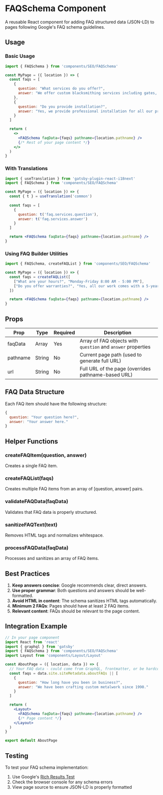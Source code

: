 # FAQSchema Component

A reusable React component for adding FAQ structured data (JSON-LD) to pages following Google's FAQ schema guidelines.

## Usage

### Basic Usage

```jsx
import { FAQSchema } from 'components/SEO/FAQSchema'

const MyPage = ({ location }) => {
  const faqs = [
    {
      question: "What services do you offer?",
      answer: "We offer custom blacksmithing services including gates, fences, and decorative elements."
    },
    {
      question: "Do you provide installation?",
      answer: "Yes, we provide professional installation for all our products."
    }
  ]

  return (
    <>
      <FAQSchema faqData={faqs} pathname={location.pathname} />
      {/* Rest of your page content */}
    </>
  )
}
```

### With Translations

```jsx
import { useTranslation } from 'gatsby-plugin-react-i18next'
import { FAQSchema } from 'components/SEO/FAQSchema'

const MyPage = ({ location }) => {
  const { t } = useTranslation('common')
  
  const faqs = [
    {
      question: t('faq.services.question'),
      answer: t('faq.services.answer')
    }
  ]

  return <FAQSchema faqData={faqs} pathname={location.pathname} />
}
```

### Using FAQ Builder Utilities

```jsx
import { FAQSchema, createFAQList } from 'components/SEO/FAQSchema'

const MyPage = ({ location }) => {
  const faqs = createFAQList([
    ["What are your hours?", "Monday-Friday 8:00 AM - 5:00 PM"],
    ["Do you offer warranties?", "Yes, all our work comes with a 5-year warranty"]
  ])

  return <FAQSchema faqData={faqs} pathname={location.pathname} />
}
```

## Props

| Prop | Type | Required | Description |
|------|------|----------|-------------|
| faqData | Array | Yes | Array of FAQ objects with `question` and `answer` properties |
| pathname | String | No | Current page path (used to generate full URL) |
| url | String | No | Full URL of the page (overrides pathname-based URL) |

## FAQ Data Structure

Each FAQ item should have the following structure:

```javascript
{
  question: "Your question here?",
  answer: "Your answer here."
}
```

## Helper Functions

### createFAQItem(question, answer)
Creates a single FAQ item.

### createFAQList(faqs)
Creates multiple FAQ items from an array of [question, answer] pairs.

### validateFAQData(faqData)
Validates that FAQ data is properly structured.

### sanitizeFAQText(text)
Removes HTML tags and normalizes whitespace.

### processFAQData(faqData)
Processes and sanitizes an array of FAQ items.

## Best Practices

1. **Keep answers concise**: Google recommends clear, direct answers.
2. **Use proper grammar**: Both questions and answers should be well-formatted.
3. **Avoid HTML in content**: The schema sanitizes HTML tags automatically.
4. **Minimum 2 FAQs**: Pages should have at least 2 FAQ items.
5. **Relevant content**: FAQs should be relevant to the page content.

## Integration Example

```jsx
// In your page component
import React from 'react'
import { graphql } from 'gatsby'
import { FAQSchema } from 'components/SEO/FAQSchema'
import Layout from 'components/Layout/Layout'

const AboutPage = ({ location, data }) => {
  // Your FAQ data - could come from GraphQL, frontmatter, or be hardcoded
  const faqs = data.site.siteMetadata.aboutFAQs || [
    {
      question: "How long have you been in business?",
      answer: "We have been crafting custom metalwork since 1990."
    }
  ]

  return (
    <Layout>
      <FAQSchema faqData={faqs} pathname={location.pathname} />
      {/* Page content */}
    </Layout>
  )
}

export default AboutPage
```

## Testing

To test your FAQ schema implementation:

1. Use Google's [Rich Results Test](https://search.google.com/test/rich-results)
2. Check the browser console for any schema errors
3. View page source to ensure JSON-LD is properly formatted